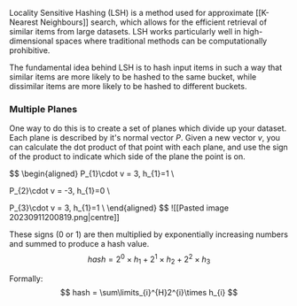 Locality Sensitive Hashing (LSH) is a method used for approximate [[K-Nearest Neighbours]] search, which allows for the efficient retrieval of similar items from large datasets. LSH works particularly well in high-dimensional spaces where traditional methods can be computationally prohibitive.

The fundamental idea behind LSH is to hash input items in such a way that similar items are more likely to be hashed to the same bucket, while dissimilar items are more likely to be hashed to different buckets.

### Multiple Planes
One way to do this is to create a set of planes which divide up your dataset. Each plane is described by it's normal vector $P$. Given a new vector $v$, you can calculate the dot product of that point with each plane, and use the sign of the product to indicate which side of the plane the point is on. 

$$
\begin{aligned}
P_{1}\cdot v = 3, h_{1}=1 \\

P_{2}\cdot v = -3, h_{1}=0 \\

P_{3}\cdot v = 3, h_{1}=1 \\
\end{aligned}
$$
![[Pasted image 20230911200819.png|centre]]

These signs (0 or 1) are then multiplied by exponentially increasing numbers and summed to produce a hash value.
$$
hash = 2^{0}\times h_{1}+2^{1}\times h_{2}+ 2^{2}\times h_{3}
$$

Formally:
$$
hash = \sum\limits_{i}^{H}2^{i}\times h_{i}
$$
